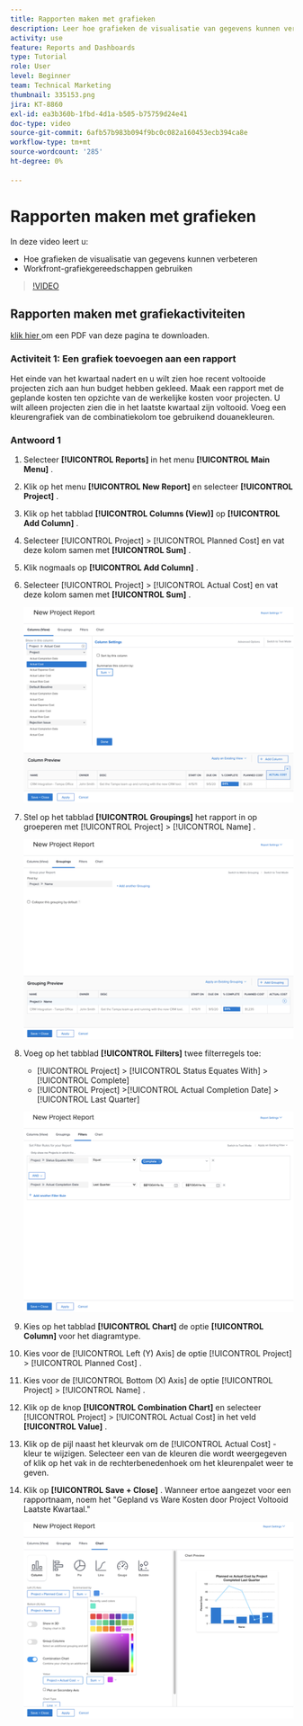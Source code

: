 ```yaml
---
title: Rapporten maken met grafieken
description: Leer hoe grafieken de visualisatie van gegevens kunnen verbeteren en hoe u grafiekgereedschappen kunt gebruiken in Workfront.
activity: use
feature: Reports and Dashboards
type: Tutorial
role: User
level: Beginner
team: Technical Marketing
thumbnail: 335153.png
jira: KT-8860
exl-id: ea3b360b-1fbd-4d1a-b505-b75759d24e41
doc-type: video
source-git-commit: 6afb57b983b094f9bc0c082a160453ecb394ca8e
workflow-type: tm+mt
source-wordcount: '285'
ht-degree: 0%

---
```


# Rapporten maken met grafieken

In deze video leert u:

* Hoe grafieken de visualisatie van gegevens kunnen verbeteren
* Workfront-grafiekgereedschappen gebruiken

>[!VIDEO](https://video.tv.adobe.com/v/335155/?quality=12&learn=on)

## Rapporten maken met grafiekactiviteiten

[ klik hier ](/help/assets/create-reports-with-charts-activities.pdf) om een PDF van deze pagina te downloaden.

### Activiteit 1: Een grafiek toevoegen aan een rapport

Het einde van het kwartaal nadert en u wilt zien hoe recent voltooide projecten zich aan hun budget hebben gekleed. Maak een rapport met de geplande kosten ten opzichte van de werkelijke kosten voor projecten. U wilt alleen projecten zien die in het laatste kwartaal zijn voltooid. Voeg een kleurengrafiek van de combinatiekolom toe gebruikend douanekleuren.

### Antwoord 1

1. Selecteer **[!UICONTROL Reports]** in het menu **[!UICONTROL Main Menu]** .
1. Klik op het menu **[!UICONTROL New Report]** en selecteer **[!UICONTROL Project]** .
1. Klik op het tabblad **[!UICONTROL Columns (View)]** op **[!UICONTROL Add Column]** .
1. Selecteer [!UICONTROL Project] > [!UICONTROL Planned Cost] en vat deze kolom samen met **[!UICONTROL Sum]** .
1. Klik nogmaals op **[!UICONTROL Add Column]** .
1. Selecteer [!UICONTROL Project] > [!UICONTROL Actual Cost] en vat deze kolom samen met **[!UICONTROL Sum]** .

   ![ een beeld van het scherm om kolommen aan een rapport toe te voegen ](assets/chart-report-columns.png)

1. Stel op het tabblad **[!UICONTROL Groupings]** het rapport in op groeperen met [!UICONTROL Project] > [!UICONTROL Name] .

   ![ een beeld van het scherm om groeperingen aan een rapport toe te voegen ](assets/chart-report-groupings.png)

1. Voeg op het tabblad **[!UICONTROL Filters]** twee filterregels toe:

   * [!UICONTROL Project] > [!UICONTROL Status Equates With] > [!UICONTROL Complete]
   * [!UICONTROL Project] >[!UICONTROL  Actual Completion Date] > [!UICONTROL Last Quarter]

   ![ een beeld van het scherm om filters aan een rapport toe te voegen ](assets/chart-report-filters.png)

1. Kies op het tabblad **[!UICONTROL Chart]** de optie **[!UICONTROL Column]** voor het diagramtype.
1. Kies voor de [!UICONTROL Left (Y) Axis] de optie [!UICONTROL Project] > [!UICONTROL Planned Cost] .
1. Kies voor de [!UICONTROL Bottom (X) Axis] de optie [!UICONTROL Project] > [!UICONTROL Name] .
1. Klik op de knop **[!UICONTROL Combination Chart]** en selecteer [!UICONTROL Project] > [!UICONTROL Actual Cost] in het veld **[!UICONTROL Value]** .
1. Klik op de pijl naast het kleurvak om de [!UICONTROL Actual Cost] -kleur te wijzigen. Selecteer een van de kleuren die wordt weergegeven of klik op het vak in de rechterbenedenhoek om het kleurenpalet weer te geven.
1. Klik op **[!UICONTROL Save + Close]** . Wanneer ertoe aangezet voor een rapportnaam, noem het &quot;Gepland vs Ware Kosten door Project Voltooid Laatste Kwartaal.&quot;

   ![ een beeld van het scherm om een grafiek aan een rapport toe te voegen ](assets/chart-report-chart.png)
